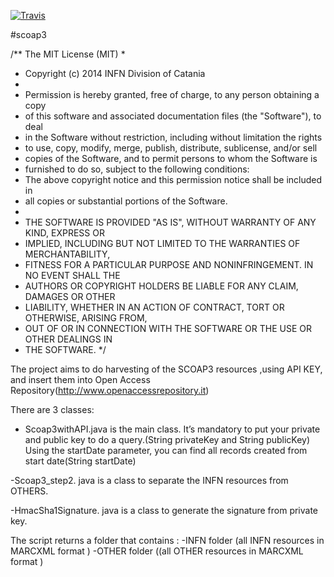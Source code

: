 [![Travis](http://img.shields.io/travis/ccarrubba/SCOAP3/master.png?branch=master)](https://travis-ci.org/ccarrubba/SCOAP3)



#scoap3



/** The MIT License (MIT)
*
* Copyright (c) 2014 INFN Division of Catania
*
* Permission is hereby granted, free of charge, to any person obtaining a copy
* of this software and associated documentation files (the "Software"), to deal
* in the Software without restriction, including without limitation the rights
* to use, copy, modify, merge, publish, distribute, sublicense, and/or sell
* copies of the Software, and to permit persons to whom the Software is
* furnished to do so, subject to the following conditions:
* The above copyright notice and this permission notice shall be included in
* all copies or substantial portions of the Software.
*
* THE SOFTWARE IS PROVIDED "AS IS", WITHOUT WARRANTY OF ANY KIND, EXPRESS OR
* IMPLIED, INCLUDING BUT NOT LIMITED TO THE WARRANTIES OF MERCHANTABILITY,
* FITNESS FOR A PARTICULAR PURPOSE AND NONINFRINGEMENT. IN NO EVENT SHALL THE
* AUTHORS OR COPYRIGHT HOLDERS BE LIABLE FOR ANY CLAIM, DAMAGES OR OTHER
* LIABILITY, WHETHER IN AN ACTION OF CONTRACT, TORT OR OTHERWISE, ARISING FROM,
* OUT OF OR IN CONNECTION WITH THE SOFTWARE OR THE USE OR OTHER DEALINGS IN
* THE SOFTWARE.
*/

The project aims to do harvesting of the SCOAP3 resources ,using API KEY, and insert them into Open Access Repository(http://www.openaccessrepository.it)


There are 3 classes:
- Scoap3withAPI.java is the main class. 
 	It’s mandatory to put  your private and public key to do a query.(String privateKey and      String 	publicKey)
	Using the startDate parameter, you can find all records created from start date(String startDate)

-Scoap3_step2. java is a class to separate the INFN resources from OTHERS.

-HmacSha1Signature. java is a class to generate the signature from private key.

The script returns a folder that contains :
-INFN folder (all INFN resources in MARCXML format )
-OTHER folder ((all OTHER resources in MARCXML format )
